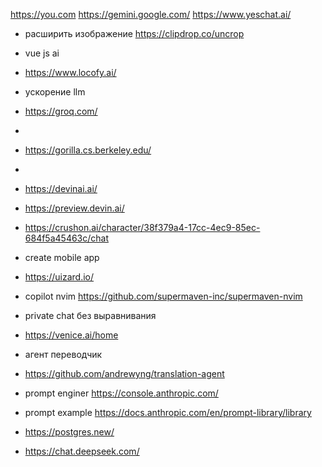 https://you.com
https://gemini.google.com/
https://www.yeschat.ai/

- расширить изображение
https://clipdrop.co/uncrop

- vue js ai
- https://www.locofy.ai/

- ускорение llm
- https://groq.com/

-
- https://gorilla.cs.berkeley.edu/

-
- https://devinai.ai/
- https://preview.devin.ai/
- https://crushon.ai/character/38f379a4-17cc-4ec9-85ec-684f5a45463c/chat

- create mobile app
- https://uizard.io/

- copilot nvim
https://github.com/supermaven-inc/supermaven-nvim

- private chat без выравнивания
- https://venice.ai/home

- агент переводчик
- https://github.com/andrewyng/translation-agent

- prompt enginer
https://console.anthropic.com/
- prompt example
https://docs.anthropic.com/en/prompt-library/library

- https://postgres.new/

- https://chat.deepseek.com/
